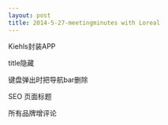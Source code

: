```yaml
---
layout: post
title: 2014-5-27-meetingminutes with Loreal 
---
```

Kiehls封装APP

title隐藏

键盘弹出时把导航bar删除

SEO 页面标题

所有品牌增评论




